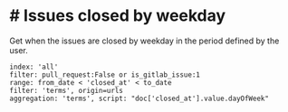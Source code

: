 # \# Issues closed by weekday

Get when the issues are closed by weekday in the period defined by the user.

```
index: 'all'
filter: pull_request:False or is_gitlab_issue:1
range: from_date < 'closed_at' < to_date
filter: 'terms', origin=urls
aggregation: 'terms', script: "doc['closed_at'].value.dayOfWeek"
```
